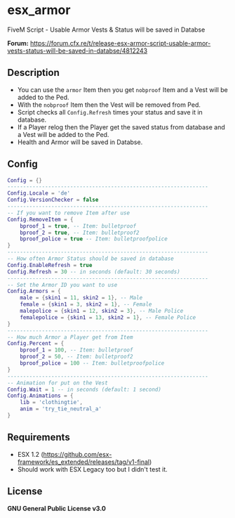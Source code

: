 # esx_armor
FiveM Script - Usable Armor Vests & Status will be saved in Databse

**Forum:** https://forum.cfx.re/t/release-esx-armor-script-usable-armor-vests-status-will-be-saved-in-databse/4812243

## Description
* You can use the `armor` Item then you get `nobproof` Item and a Vest will be added to the Ped.
* With the `nobproof` Item then the Vest will be removed from Ped.
* Script checks all `Config.Refresh` times your status and save it in database.
* If a Player relog then the Player get the saved status from database and a Vest will be added to the Ped.
* Health and Armor will be saved in Databse.

## Config
```lua
Config = {}
----------------------------------------------------------------
Config.Locale = 'de'
Config.VersionChecker = false
----------------------------------------------------------------
-- If you want to remove Item after use
Config.RemoveItem = {
    bproof_1 = true, -- Item: bulletproof
    bproof_2 = true, -- Item: bulletproof2
    bproof_police = true -- Item: bulletproofpolice
}
----------------------------------------------------------------
-- How often Armor Status should be saved in database
Config.EnableRefresh = true
Config.Refresh = 30 -- in seconds (default: 30 seconds)
----------------------------------------------------------------
-- Set the Armor ID you want to use
Config.Armors = {
    male = {skin1 = 11, skin2 = 1}, -- Male
    female = {skin1 = 3, skin2 = 1}, -- Female
    malepolice = {skin1 = 12, skin2 = 3}, -- Male Police
    femalepolice = {skin1 = 13, skin2 = 1}, -- Female Police
}
----------------------------------------------------------------
-- How much Armor a Player get from Item
Config.Percent = {
    bproof_1 = 100, -- Item: bulletproof
    bproof_2 = 50, -- Item: bulletproof2
    bproof_police = 100 -- Item: bulletproofpolice
}
----------------------------------------------------------------
-- Animation for put on the Vest
Config.Wait = 1 -- in seconds (default: 1 second)
Config.Animations = {
    lib = 'clothingtie',
    anim = 'try_tie_neutral_a'
}
```

## Requirements
* ESX 1.2 (https://github.com/esx-framework/es_extended/releases/tag/v1-final)
* Should work with ESX Legacy too but I didn't test it.

## License
**GNU General Public License v3.0**
